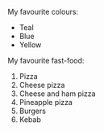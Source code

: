 My favourite colours:
* Teal
* Blue
* Yellow

My favourite fast-food:
1. Pizza
  1. Cheese pizza
  2. Cheese and ham pizza
  3. Pineapple pizza
2. Burgers
3. Kebab
